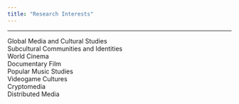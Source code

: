 ```yaml
---
title: "Research Interests"
---
```


***

Global Media and Cultural Studies  
Subcultural Communities and Identities  
World Cinema  
Documentary Film  
Popular Music Studies  
Videogame Cultures  
Cryptomedia  
Distributed Media  
